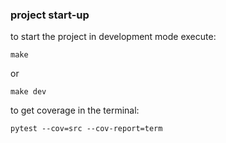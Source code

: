 ### project start-up

to start the project in development mode execute:

`make`

or

`make dev`


to get coverage in the terminal:

`pytest --cov=src --cov-report=term`
